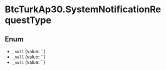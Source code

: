 # BtcTurkAp30.SystemNotificationRequestType

## Enum

* `_null` (value: ``)
* `_null` (value: ``)
* `_null` (value: ``)
